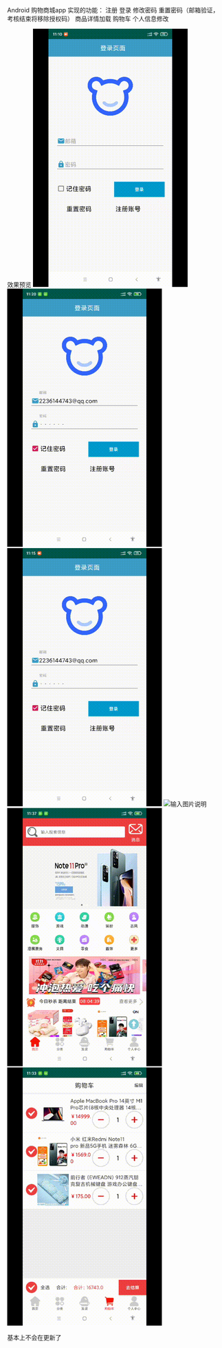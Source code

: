 Android 购物商城app
实现的功能：
注册
登录
修改密码
重置密码（邮箱验证，考核结束将移除授权码）
商品详情加载
购物车
个人信息修改

效果预览
![输入图片说明](%E6%B3%A8%E5%86%8C.gif)
![输入图片说明](%E7%94%A8%E6%88%B7%E9%87%8D%E7%BD%AE%E5%AF%86%E7%A0%81.gif)
![输入图片说明](%E7%94%A8%E6%88%B7%E4%BF%AE%E6%94%B9%E5%AF%86%E7%A0%81%E5%92%8C%E4%BF%AE%E6%94%B9%E4%B8%AA%E4%BA%BA%E4%BF%A1%E6%81%AF.gif)
![输入图片说明](%E7%94%A8%E6%88%B7%E9%80%89%E8%B4%AD.gif)
![输入图片说明](%E5%88%86%E7%B1%BB%E9%A1%B5%E9%9D%A2.gif)
![输入图片说明](%E8%B4%AD%E7%89%A9%E8%BD%A6%E7%BC%96%E8%BE%91.gif)



基本上不会在更新了